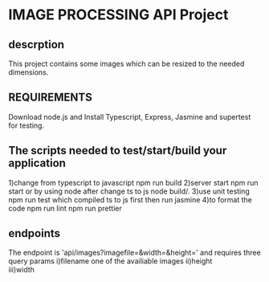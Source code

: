 # IMAGE PROCESSING API Project

## descrption
This project contains some images which can be resized to the needed dimensions.
## REQUIREMENTS
 Download node.js and Install Typescript, Express, Jasmine and supertest for testing.

## The scripts needed to test/start/build your application
1)change from typescript to javascript
npm run build
2)server start
npm run start
or by using node after change ts  to js
node build/.
3)use unit testing
npm run test
which compiled ts to js first then run jasmine
4)to format the code
npm run lint
npm run prettier
## endpoints
The endpoint is 'api/images?imagefile=&width=&height=' and requires three query params
i)filename one of the availiable images 
ii)height	
iii)width	
